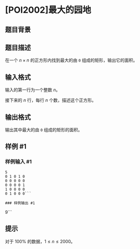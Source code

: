# [POI2002]最大的园地

## 题目背景



## 题目描述

在一个 $n\times n$ 的正方形内找到最大的由 `0` 组成的矩形，输出它的面积。

## 输入格式

输入的第一行为一个整数 $n$。

接下来的 $n$ 行，每行 $n$ 个数，描述这个正方形。

## 输出格式

输出其中最大的由 `0` 组成的矩形的面积。

## 样例 #1

### 样例输入 #1
```
5
0 1 0 1 0
0 0 0 0 0
0 0 0 0 1
1 0 0 0 0
0 1 0 0 0```

### 样例输出 #1

```
9```

## 提示

对于 $100\%$ 的数据，$1\le n\le 2000$。
